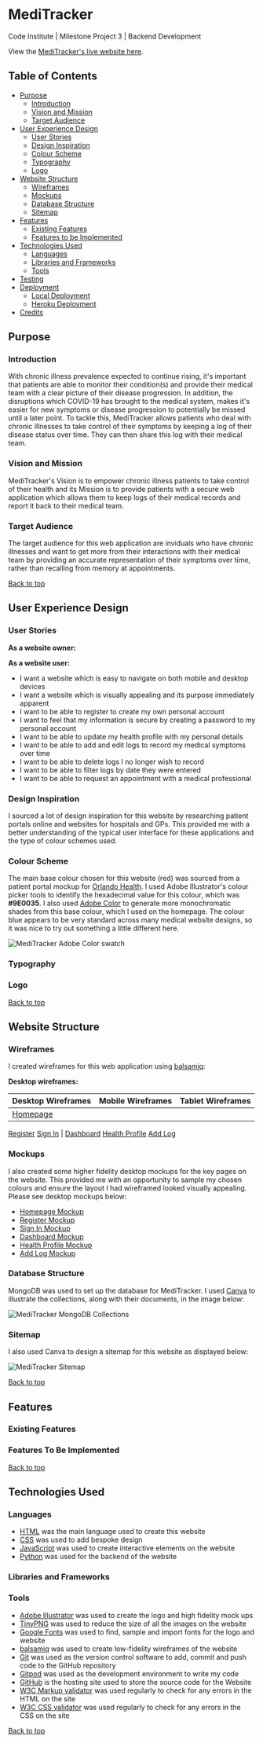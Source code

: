 # MediTracker

Code Institute | Milestone Project 3 | Backend Development

View the [MediTracker's live website here]().

## Table of Contents

* [Purpose](#Purpose)
    * [Introduction](#Introduction)
    * [Vision and Mission](#Vision-and-Mission)
    * [Target Audience](#Target-Audience)
* [User Experience Design](#User-Experience-Design)
    * [User Stories](#User-Stories)
    * [Design Inspiration](#Design-Inspiration)
    * [Colour Scheme](#Colour-Scheme)
    * [Typography](#Typography)
    * [Logo](#Logo)
* [Website Structure](#Website-Structure)
    * [Wireframes](#Wireframes)
    * [Mockups](#Mockups)
    * [Database Structure](#Database-Structure)
    * [Sitemap](#Sitemap)
* [Features](#features)
    * [Existing Features](#Existing-Features)
    * [Features to be Implemented](###Features-to-be-Implemented)
* [Technologies Used](#technologies-used)
    * [Languages](#Languages)
    * [Libraries and Frameworks](#Libraries-and-Frameworks)
    * [Tools](#Tools)
* [Testing](#Testing)
* [Deployment](#deployment)
    * [Local Deployment](#Local-Deployment)
    * [Heroku Deployment](#Heroku-Deployment)
* [Credits](#credits)


## Purpose

### Introduction
With chronic illness prevalence expected to continue rising, it's important that patients are able to monitor their condition(s) and provide their medical team with a clear picture of their disease progression. In addition, the disruptions which COVID-19 has brought to the medical system, makes it's easier for new symptoms or disease progression to potentially be missed until a later point. To tackle this, MediTracker allows patients who deal with chronic illnesses to take control of their symptoms by keeping a log of their disease status over time. They can then share this log with their medical team.

### Vision and Mission
MediTracker's Vision is to empower chronic illness patients to take control of their health and its Mission is to provide patients with a secure web application which allows them to keep logs of their medical records and report it back to their medical team. 

### Target Audience
The target audience for this web application are inviduals who have chronic illnesses and want to get more from their interactions with their medical team by providing an accurate  representation of their symptoms over time, rather than recalling from memory at appointments. 

[Back to top](##Table-of-Contents)

## User Experience Design

### User Stories

**As a website owner:**


**As a website user:**
* I want a website which is easy to navigate on both mobile and desktop devices
* I want a website which is visually appealing and its purpose immediately apparent
* I want to be able to register to create my own personal account
* I want to feel that my information is secure by creating a password to my personal account
* I want to be able to update my health profile with my personal details
* I want to be able to add and edit logs to record my medical symptoms over time
* I want to be able to delete logs I no longer wish to record
* I want to be able to filter logs by date they were entered
* I want to be able to request an appointment with a medical professional

### Design Inspiration
I sourced a lot of design inspiration for this website by researching patient portals online and websites for hospitals and GPs. This provided me with a better understanding of the typical user interface for these applications and the type of colour schemes used.

### Colour Scheme
The main base colour chosen for this website (red) was sourced from a patient portal mockup for [Orlando Health](http://struongux.com/ohealth.html). I used Adobe Illustrator's colour picker tools to identify the hexadecimal value for this colour, which was **#9E0035**. I also used [Adobe Color](https://color.adobe.com/create/color-wheel) to generate more monochromatic shades from this base colour, which I used on the homepage. The colour blue appears to be very standard across many medical website designs, so it was nice to try out something a little different here.

<img src="images/readme/adobe-color.png" alt="MediTracker Adobe Color swatch">

### Typography

### Logo

[Back to top](##Table-of-Contents)

## Website Structure

### Wireframes

I created wireframes for this web application using [balsamiq](https://balsamiq.com/wireframes/):

**Desktop wireframes:**

Desktop Wireframes | Mobile Wireframes | Tablet Wireframes
------------------ | ------------------ | ----------------
[Homepage](images/readme/homepage-desktop-wireframe.png) | 
[Register](images/readme/register-desktop-wireframe.png)
[Sign In](images/readme/signin-desktop-wireframe.png) | 
[Dashboard](images/readme/dashboard-desktop-wireframe.png)
[Health Profile](images/readme/edit-profile-desktop-wireframe.png)
[Add Log](images/readme/add-log-desktop-wireframe.png)

### Mockups
I also created some higher fidelity desktop mockups for the key pages on the website. This provided me with an opportunity to sample my chosen colours and ensure the layout I had wireframed looked visually appealing. Please see desktop mockups below:

* [Homepage Mockup](images/readme/homepage-mockup.png)
* [Register Mockup](images/readme/register-mockup.png)
* [Sign In Mockup](images/readme/sign-in-mockup.png)
* [Dashboard Mockup](images/readme/dashboard-mockup.png)
* [Health Profile Mockup](images/readme/health-profile-mockup.png)
* [Add Log Mockup](images/readme/add-log-mockup.png)

### Database Structure

MongoDB was used to set up the database for MediTracker. I used [Canva](www.canva.com) to illustrate the collections, along with their documents, in the image below:

<img src="images/readme/meditracker-database.png" alt="MediTracker MongoDB Collections">

### Sitemap

I also used Canva to design a sitemap for this website as displayed below:

<img src="images/readme/meditracker-sitemap.png" alt="MediTracker Sitemap">

[Back to top](##Table-of-Contents)

## Features

### Existing Features

### Features To Be Implemented

[Back to top](##Table-of-Contents)

## Technologies Used

### Languages
* [HTML]() was the main language used to create this website
* [CSS]() was used to add bespoke design
* [JavaScript]() was used to create interactive elements on the website
* [Python]() was used for the backend of the website

### Libraries and Frameworks

### Tools
* [Adobe Illustrator](https://www.adobe.com/ie/products/illustrator.html) was used to create the logo and high fidelity mock ups
* [TinyPNG](https://tinypng.com/) was used to reduce the size of all the images on the website
* [Google Fonts](https://fonts.google.com/) was used to find, sample and import fonts for the logo and website
* [balsamiq](https://balsamiq.com/wireframes/) was used to create low-fidelity wireframes of the website
* [Git](https://git-scm.com/) was used as the version control software to add, commit and push code to the GitHub repository
* [Gitpod](https://gitpod.io/) was used as the development environment to write my code
* [GitHub](https://github.com/) is the hosting site used to store the source code for the Website
* [W3C Markup validator](https://validator.w3.org/) was used regularly to check for any errors in the HTML on the site
* [W3C CSS validator](https://jigsaw.w3.org/css-validator/) was used regularly to check for any errors in the CSS on the site

[Back to top](##Table-of-Contents)